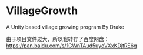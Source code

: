 # VillageGrowth
A Unity based village growing program By Drake

由于项目文件过大，所以我转存了百度网盘：https://pan.baidu.com/s/1CWnTAud5uyoVXxKDjtRE6g
